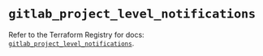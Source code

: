 # `gitlab_project_level_notifications`

Refer to the Terraform Registry for docs: [`gitlab_project_level_notifications`](https://registry.terraform.io/providers/gitlabhq/gitlab/17.3.1/docs/resources/project_level_notifications).
